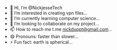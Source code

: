 - 👋 Hi, I’m @NickjesseTech
- 👀 I’m interested in creating vpn files...
- 🌱 I’m currently learning computer science...
- 💞️ I’m looking to collaborate on my project...
- 📫 How to reach me t.me nickduppt@gmail.com...
- 😄 Pronouns: faster than slower...
- ⚡ Fun fact: earth is spherical...

<!---
NickjesseTech/NickjesseTech is a ✨ special ✨ repository because its `README.md` (this file) appears on your GitHub profile.
You can click the Preview link to take a look at your changes.
--->
